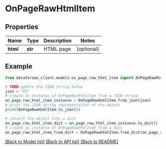 # OnPageRawHtmlItem


## Properties

Name | Type | Description | Notes
------------ | ------------- | ------------- | -------------
**html** | **str** | HTML page | [optional] 

## Example

```python
from dataforseo_client.models.on_page_raw_html_item import OnPageRawHtmlItem

# TODO update the JSON string below
json = "{}"
# create an instance of OnPageRawHtmlItem from a JSON string
on_page_raw_html_item_instance = OnPageRawHtmlItem.from_json(json)
# print the JSON string representation of the object
print(OnPageRawHtmlItem.to_json())

# convert the object into a dict
on_page_raw_html_item_dict = on_page_raw_html_item_instance.to_dict()
# create an instance of OnPageRawHtmlItem from a dict
on_page_raw_html_item_from_dict = OnPageRawHtmlItem.from_dict(on_page_raw_html_item_dict)
```
[[Back to Model list]](../README.md#documentation-for-models) [[Back to API list]](../README.md#documentation-for-api-endpoints) [[Back to README]](../README.md)


